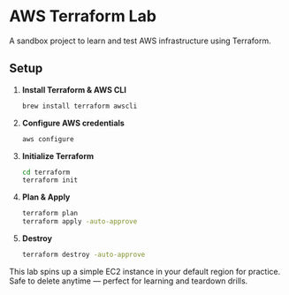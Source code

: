 # AWS Terraform Lab

A sandbox project to learn and test AWS infrastructure using Terraform.

## Setup

1. **Install Terraform & AWS CLI**
   ```bash
   brew install terraform awscli
   ```

2. **Configure AWS credentials**
   ```bash
   aws configure
   ```

3. **Initialize Terraform**
   ```bash
   cd terraform
   terraform init
   ```

4. **Plan & Apply**
   ```bash
   terraform plan
   terraform apply -auto-approve
   ```

5. **Destroy**
   ```bash
   terraform destroy -auto-approve
   ```

This lab spins up a simple EC2 instance in your default region for practice. Safe to delete anytime — perfect for learning and teardown drills.
